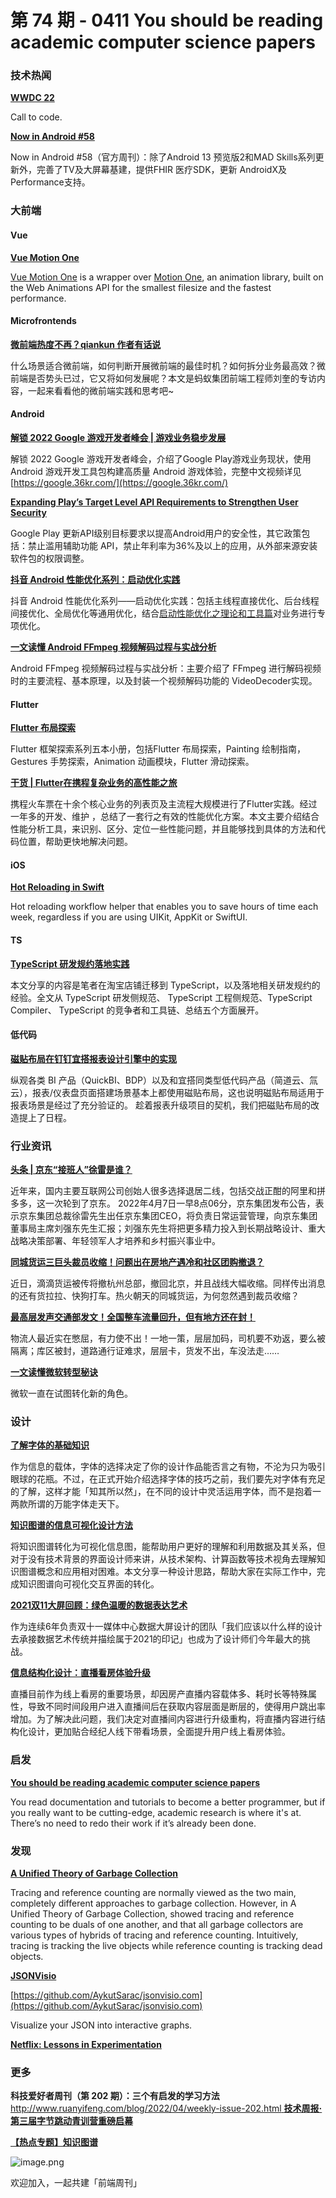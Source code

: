 # 第 74 期 - 0411 You should be reading academic computer science papers
### 技术热闻
[**WWDC 22**](https://developer.apple.com/wwdc22/)

Call to code.

[**Now in Android #58**](https://medium.com/androiddevelopers/now-in-android-58-a8919ba01d45)

Now in Android #58（官方周刊）：除了Android 13 预览版2和MAD Skills系列更新外，完善了TV及大屏幕基建，提供FHIR 医疗SDK，更新 AndroidX及Performance支持。

### 大前端
#### Vue
[**Vue Motion One**](https://vue-motion-one.vercel.app/#/)

[Vue Motion One](https://github.com/wobsoriano/vue-motion-one) is a wrapper over [Motion One](https://motion.dev/), an animation library, built on the Web Animations API for the smallest filesize and the fastest performance.

#### Microfrontends
[**微前端热度不再？qiankun 作者有话说**](https://mp.weixin.qq.com/s/yIT7F5_7uj9MA-P_oh0OaQ)

什么场景适合微前端，如何判断开展微前端的最佳时机？如何拆分业务最高效？微前端是否势头已过，它又将如何发展呢？本文是蚂蚁集团前端工程师刘奎的专访内容，一起来看看他的微前端实践和思考吧~

#### Android
[**解锁 2022 Google 游戏开发者峰会 | 游戏业务稳步发展**](https://mp.weixin.qq.com/s/uAU9uF-jQ4JbpOo4fGTqgg)

解锁 2022 Google 游戏开发者峰会，介绍了Google Play游戏业务现状，使用 Android 游戏开发工具包构建高质量 Android 游戏体验，完整中文视频详见[https://google.36kr.com/](https://google.36kr.com/)

[**Expanding Play’s Target Level API Requirements to Strengthen User Security**](https://android-developers.googleblog.com/2022/04/expanding-plays-target-level-api-requirements-to-strengthen-user-security.html)

Google Play 更新API级别目标要求以提高Android用户的安全性，其它政策包括：禁止滥用辅助功能 API，禁止年利率为36%及以上的应用，从外部来源安装软件包的权限调整。

[**抖音 Android 性能优化系列：启动优化实践**](https://juejin.cn/post/7080065015197204511)

抖音 Android 性能优化系列——启动优化实践：包括主线程直接优化、后台线程间接优化、全局优化等通用优化，结合[启动性能优化之理论和工具篇](https://link.juejin.cn/?target=https%3A%2F%2Fmp.weixin.qq.com%2Fs%3F__biz%3DMzI1MzYzMjE0MQ%3D%3D%26mid%3D2247491335%26idx%3D1%26sn%3De3eabd9253ab2f83925af974db3f3072%26scene%3D21%23wechat_redirect)对业务进行专项优化。

[**一文读懂 Android FFmpeg 视频解码过程与实战分析**](https://juejin.cn/post/7072198840035573790)

Android FFmpeg 视频解码过程与实战分析：主要介绍了 FFmpeg 进行解码视频时的主要流程、基本原理，以及封装一个视频解码功能的 VideoDecoder实现。

#### Flutter
[**Flutter 布局探索**](https://juejin.cn/post/7080815937003192351)

Flutter 框架探索系列五本小册，包括Flutter 布局探索，Painting 绘制指南，Gestures 手势探索，Animation 动画模块，Flutter 滑动探索。

[**干货 | Flutter在携程复杂业务的高性能之旅**](https://mp.weixin.qq.com/s/QgPXNpdU2mlAb6tlcsm_eQ)

携程火车票在十余个核心业务的列表页及主流程大规模进行了Flutter实践。经过一年多的开发、维护 ，总结了一套行之有效的性能优化方案。本文主要介绍结合性能分析工具，来识别、区分、定位一些性能问题，并且能够找到具体的方法和代码位置，帮助更快地解决问题。

#### iOS
[**Hot Reloading in Swift**](https://swiftpackageindex.com/krzysztofzablocki/Inject)

Hot reloading workflow helper that enables you to save hours of time each week, regardless if you are using UIKit, AppKit or SwiftUI.

#### TS
[**TypeScript 研发规约落地实践**](https://mp.weixin.qq.com/s/9J6ftE8XUC5s02D1rJmLFg)

本文分享的内容是笔者在淘宝店铺迁移到 TypeScript，以及落地相关研发规约的经验。全文从 TypeScript 研发侧规范、 TypeScript 工程侧规范、TypeScript Compiler、 TypeScript 的竞争者和工具链、总结五个方面展开。

#### 低代码
[**磁贴布局在钉钉宜搭报表设计引擎中的实现**](https://mp.weixin.qq.com/s/PSTut5ahAB8nlJ9kBpBaxw)

纵观各类 BI 产品（QuickBI、BDP）以及和宜搭同类型低代码产品（简道云、氚云），报表/仪表盘页面搭建场景基本上都使用磁贴布局，这也说明磁贴布局适用于报表场景是经过了充分验证的。
趁着报表升级项目的契机，我们把磁贴布局的改造提上了日程。

### 行业资讯
[**头条 | 京东“接班人”徐雷是谁？**](https://mp.weixin.qq.com/s/sgiigk6FowTAopoYtkuUJg)

近年来，国内主要互联网公司创始人很多选择退居二线，包括交战正酣的阿里和拼多多，这一次轮到了京东。
2022年4月7日一早8点06分，京东集团发布公告，表示京东集团总裁徐雷先生出任京东集团CEO，将负责日常运营管理，向京东集团董事局主席刘强东先生汇报；刘强东先生将把更多精力投入到长期战略设计、重大战略决策部署、年轻领军人才培养和乡村振兴事业中。

[**同城货运三巨头裁员收缩！问题出在房地产遇冷和社区团购撤退？**](https://mp.weixin.qq.com/s/g6Qui0D7TWoB2NL8oQkTUA)

近日，滴滴货运被传将撤杭州总部，撤回北京，并且战线大幅收缩。同样传出消息的还有货拉拉、快狗打车。热火朝天的同城货运，为何忽然遇到裁员收缩？

[**最高层发声交通部发文！全国整车流量回升，但有地方还在封！**](https://mp.weixin.qq.com/s/U5XhI77RqqGJPYm9U1Pg2Q)

物流人最近实在憋屈，有力使不出！一地一策，层层加码，司机要不劝返，要么被隔离；库区被封，道路通行证难求，层层卡，货发不出，车没法走……

[**一文读懂微软转型秘诀**](https://mp.weixin.qq.com/s/0z5sBpq8Wl8BDI8xUH-j6w)

微软一直在试图转化新的角色。[
](https://stackoverflow.blog/2022/03/31/time-to-get-on-trend-filters/)
### 设计
[**了解字体的基础知识**](https://sspai.com/post/71957)

作为信息的载体，字体的选择决定了你的设计作品能否言之有物，不沦为只为吸引眼球的花瓶。不过，在正式开始介绍选择字体的技巧之前，我们要先对字体有充足的了解，这样才能「知其所以然」，在不同的设计中灵活运用字体，而不是抱着一两款所谓的万能字体走天下。

[**知识图谱的信息可视化设计方法**](https://mp.weixin.qq.com/s/GwZ26WC-rX4XHS9mroFhTA)

将知识图谱转化为可视化信息图，能帮助用户更好的理解和利用数据及其关系，但对于没有技术背景的界面设计师来讲，从技术架构、计算函数等技术视角去理解知识图谱概念和应用相对困难。本文分享一种设计思路，帮助大家在实际工作中，完成知识图谱向可视化交互界面的转化。

[**2021双11大屏回顾：绿色温暖的数据表达艺术**](https://mp.weixin.qq.com/s/gW6Mvk4-7IPtHdkmBDEP5g)

作为连续6年负责双十一媒体中心数据大屏设计的团队「我们应该以什么样的设计去承接数据艺术传统并描绘属于2021的印记」也成为了设计师们今年最大的挑战。

[**信息结构化设计：直播看房体验升级**](https://mp.weixin.qq.com/s/UpoXlufnB_vhF4kVIYOHBA)

直播目前作为线上看房的重要场景，却因房产直播内容载体多、耗时长等特殊属性，导致不同时间段用户进入直播间后在获取内容层面是断层的，使得用户跳出率增加。为了解决此问题，我们决定对直播间内容进行升级重构，将直播内容进行结构化设计，更加贴合经纪人线下带看场景，全面提升用户线上看房体验。

### 启发
[**You should be reading academic computer science papers**](https://stackoverflow.blog/2022/04/07/you-should-be-reading-academic-computer-science-papers/)

You read documentation and tutorials to become a better programmer, but if you really want to be cutting-edge, academic research is where it's at. There’s no need to redo their work if it’s already been done.

### 发现
[**A Unified Theory of Garbage Collection**](https://www.cs.cornell.edu/courses/cs6120/2019fa/blog/unified-theory-gc/)

Tracing and reference counting are normally viewed as the two main, completely different approaches to garbage collection. However, in A Unified Theory of Garbage Collection, showed tracing and reference counting to be duals of one another, and that all garbage collectors are various types of hybrids of tracing and reference counting. Intuitively, tracing is tracking the live objects while reference counting is tracking dead objects.

[**JSONVisio**](https://jsonvisio.com/)


[https://github.com/AykutSarac/jsonvisio.com](https://github.com/AykutSarac/jsonvisio.com)

Visualize your JSON into interactive graphs.

[**Netflix: Lessons in Experimentation**](https://www.aakashg.com/2022/01/18/netflix-experimentation/)


### 更多
**科技爱好者周刊（第 202 期）：三个有启发的学习方法**
[http://www.ruanyifeng.com/blog/2022/04/weekly-issue-202.html
](http://www.ruanyifeng.com/blog/2022/04/weekly-issue-202.html)
[**技术周报·第三届字节跳动青训营重磅启幕**](https://mp.weixin.qq.com/s/-eIxQzlc7IixPSlO9OGeKw)


[**【热点专题】知识图谱**](https://mp.weixin.qq.com/s/LD8iLwcMSqZVyO_-N_ITsA)

![image.png](https://cdn.nlark.com/yuque/0/2020/png/85771/1605930034828-7fc81343-651f-4a15-8465-eebe5a23cf61.png#crop=0&crop=0&crop=1&crop=1&height=31&id=UcFmc&margin=%5Bobject%20Object%5D&name=image.png&originHeight=90&originWidth=2186&originalType=binary&ratio=1&rotation=0&showTitle=false&size=14325&status=done&style=none&title=&width=746)


欢迎加入，一起共建「前端周刊」

